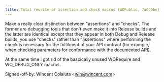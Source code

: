 ```yaml
---
title: Total rewrite of assertion and check macros (WOPublic, 7a0c0be)
---
```


Make a really clear distinction between "assertions" and "checks". The former are debugging tools that don't even make it into Release builds and the latter are identical except that they appear in both Debug and Release builds; you use "checks" rather than "assertions" where performing the check is necessary for the fulfilment of your API contract (for example, when checking parameters for conformance with the documented API).

At the same time I got rid of the bascically unused WORequire and WO\_DEBUG\_ONLY macros.

Signed-off-by: Wincent Colaiuta &lt;win@wincent.com&gt;
